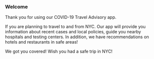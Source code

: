 ### Welcome
Thank you for using our COVID-19 Travel Advisory app.

If you are planning to travel to and from NYC. Our app will provide you information about recent cases and local policies, guide you nearby hospitals and testing centers. In addition, we have recommendations on hotels and restaurants in safe areas!

We got you covered! Wish you had a safe trip in NYC!